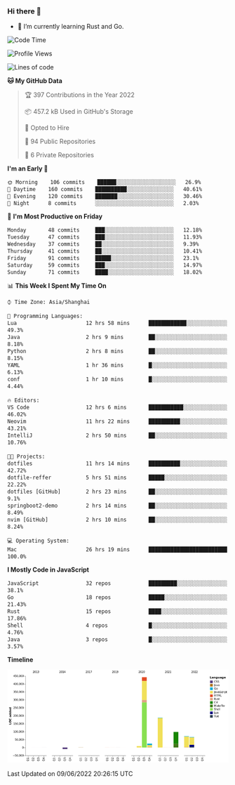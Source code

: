 ### Hi there 👋

- 🌱 I’m currently learning Rust and Go.

<!--START_SECTION:waka-->
![Code Time](http://img.shields.io/badge/Code%20Time-416%20hrs%202%20mins-blue)

![Profile Views](http://img.shields.io/badge/Profile%20Views-0-blue)

![Lines of code](https://img.shields.io/badge/From%20Hello%20World%20I%27ve%20Written-896%20Thousand%20lines%20of%20code-blue)

**🐱 My GitHub Data** 

> 🏆 397 Contributions in the Year 2022
 > 
> 📦 457.2 kB Used in GitHub's Storage 
 > 
> 💼 Opted to Hire
 > 
> 📜 94 Public Repositories 
 > 
> 🔑 6 Private Repositories  
 > 
**I'm an Early 🐤** 

```text
🌞 Morning    106 commits    ██████░░░░░░░░░░░░░░░░░░░   26.9% 
🌆 Daytime    160 commits    ██████████░░░░░░░░░░░░░░░   40.61% 
🌃 Evening    120 commits    ███████░░░░░░░░░░░░░░░░░░   30.46% 
🌙 Night      8 commits      ░░░░░░░░░░░░░░░░░░░░░░░░░   2.03%

```
📅 **I'm Most Productive on Friday** 

```text
Monday       48 commits     ███░░░░░░░░░░░░░░░░░░░░░░   12.18% 
Tuesday      47 commits     ███░░░░░░░░░░░░░░░░░░░░░░   11.93% 
Wednesday    37 commits     ██░░░░░░░░░░░░░░░░░░░░░░░   9.39% 
Thursday     41 commits     ██░░░░░░░░░░░░░░░░░░░░░░░   10.41% 
Friday       91 commits     █████░░░░░░░░░░░░░░░░░░░░   23.1% 
Saturday     59 commits     ███░░░░░░░░░░░░░░░░░░░░░░   14.97% 
Sunday       71 commits     ████░░░░░░░░░░░░░░░░░░░░░   18.02%

```


📊 **This Week I Spent My Time On** 

```text
⌚︎ Time Zone: Asia/Shanghai

💬 Programming Languages: 
Lua                      12 hrs 58 mins      ████████████░░░░░░░░░░░░░   49.3% 
Java                     2 hrs 9 mins        ██░░░░░░░░░░░░░░░░░░░░░░░   8.18% 
Python                   2 hrs 8 mins        ██░░░░░░░░░░░░░░░░░░░░░░░   8.15% 
YAML                     1 hr 36 mins        █░░░░░░░░░░░░░░░░░░░░░░░░   6.13% 
conf                     1 hr 10 mins        █░░░░░░░░░░░░░░░░░░░░░░░░   4.44%

🔥 Editors: 
VS Code                  12 hrs 6 mins       ███████████░░░░░░░░░░░░░░   46.02% 
Neovim                   11 hrs 22 mins      ██████████░░░░░░░░░░░░░░░   43.21% 
IntelliJ                 2 hrs 50 mins       ██░░░░░░░░░░░░░░░░░░░░░░░   10.76%

🐱‍💻 Projects: 
dotfiles                 11 hrs 14 mins      ██████████░░░░░░░░░░░░░░░   42.72% 
dotfile-reffer           5 hrs 51 mins       █████░░░░░░░░░░░░░░░░░░░░   22.22% 
dotfiles [GitHub]        2 hrs 23 mins       ██░░░░░░░░░░░░░░░░░░░░░░░   9.1% 
springboot2-demo         2 hrs 14 mins       ██░░░░░░░░░░░░░░░░░░░░░░░   8.49% 
nvim [GitHub]            2 hrs 10 mins       ██░░░░░░░░░░░░░░░░░░░░░░░   8.24%

💻 Operating System: 
Mac                      26 hrs 19 mins      █████████████████████████   100.0%

```

**I Mostly Code in JavaScript** 

```text
JavaScript               32 repos            █████████░░░░░░░░░░░░░░░░   38.1% 
Go                       18 repos            █████░░░░░░░░░░░░░░░░░░░░   21.43% 
Rust                     15 repos            ████░░░░░░░░░░░░░░░░░░░░░   17.86% 
Shell                    4 repos             █░░░░░░░░░░░░░░░░░░░░░░░░   4.76% 
Java                     3 repos             █░░░░░░░░░░░░░░░░░░░░░░░░   3.57%

```


**Timeline**

![Chart not found](https://raw.githubusercontent.com/elton/elton/main/charts/bar_graph.png) 


 Last Updated on 09/06/2022 20:26:15 UTC
<!--END_SECTION:waka-->

<!--
**elton/elton** is a ✨ _special_ ✨ repository because its `README.md` (this file) appears on your GitHub profile.

Here are some ideas to get you started:

- 🔭 I’m currently working on ...
- 🌱 I’m currently learning ...
- 👯 I’m looking to collaborate on ...
- 🤔 I’m looking for help with ...
- 💬 Ask me about ...
- 📫 How to reach me: ...
- 😄 Pronouns: ...
- ⚡ Fun fact: ...
-->
